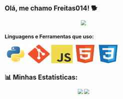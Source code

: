 ## Olá, me chamo Freitas014! 🐕  
<div align="center">
  <img src="https://media1.tenor.com/m/qTKKjADTg_IAAAAC/bordercollie-3q4x.gif" width="150px">
</div>

### Linguagens e Ferramentas que uso:
<div style="display: inline-block; text-align: center;">
  <img align="center" alt="Freitas014-Python" height="60" width="70" src="https://raw.githubusercontent.com/devicons/devicon/master/icons/python/python-original.svg">
  <img align="center" alt="Freitas014-Git" height="60" width="70" src="https://raw.githubusercontent.com/devicons/devicon/master/icons/git/git-original.svg">
  <img align="center" alt="Freitas014-Js" height="60" width="70" src="https://raw.githubusercontent.com/devicons/devicon/master/icons/javascript/javascript-original.svg">
  <img align="center" alt="Freitas014-HTML" height="60" width="70" src="https://raw.githubusercontent.com/devicons/devicon/master/icons/html5/html5-original.svg">
  <img align="center" alt="Freitas014-CSS" height="60" width="70" src="https://raw.githubusercontent.com/devicons/devicon/master/icons/css3/css3-original.svg">
</div>

## 📊 Minhas Estatísticas:
<div align="center">
  <img height="180px" src="https://github-readme-stats.vercel.app/api?username=Freitas014&show_icons=true&theme=dark&include_all_commits=true&count_private=true"/>
  <img height="180px" src="https://github-readme-stats.vercel.app/api/top-langs/?username=Freitas014&layout=compact&langs_count=6&theme=dark"/>
</div>
